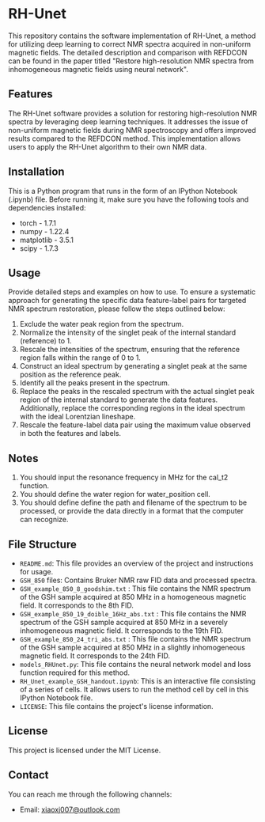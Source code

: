 # RH-Unet

This repository contains the software implementation of RH-Unet, a method for utilizing deep learning to correct NMR spectra acquired in non-uniform magnetic fields. The detailed description and comparison with REFDCON can be found in the paper titled "Restore high-resolution NMR spectra from inhomogeneous magnetic fields using neural network".

## Features

The RH-Unet software provides a solution for restoring high-resolution NMR spectra by leveraging deep learning techniques. It addresses the issue of non-uniform magnetic fields during NMR spectroscopy and offers improved results compared to the REFDCON method. This implementation allows users to apply the RH-Unet algorithm to their own NMR data.

## Installation

This is a Python program that runs in the form of an IPython Notebook (.ipynb) file. Before running it, make sure you have the following tools and dependencies installed:

- torch - 1.7.1
- numpy - 1.22.4
- matplotlib - 3.5.1
- scipy - 1.7.3

## Usage

Provide detailed steps and examples on how to use.
To ensure a systematic approach for generating the specific data feature-label pairs for targeted NMR spectrum restoration, please follow the steps outlined below:
1. Exclude the water peak region from the spectrum.
2. Normalize the intensity of the singlet peak of the internal standard (reference) to 1.
3. Rescale the intensities of the spectrum, ensuring that the reference region falls within the range of 0 to 1.
4. Construct an ideal spectrum by generating a singlet peak at the same position as the reference peak.
5. Identify all the peaks present in the spectrum.
6. Replace the peaks in the rescaled spectrum with the actual singlet peak region of the internal standard to generate the data features. Additionally, replace the corresponding regions in the ideal spectrum with the ideal Lorentzian lineshape.
7. Rescale the feature-label data pair using the maximum value observed in both the features and labels.

## Notes

1. You should input the resonance frequency in MHz for the cal_t2 function.
2. You should define the water region for water_position cell.
3. You should define define the path and filename of the spectrum to be processed, or provide the data directly in a format that the computer can recognize. 

## File Structure

- `README.md`: This file provides an overview of the project and instructions for usage.
- `GSH_850` files: Contains Bruker NMR raw FID data and processed spectra.
- `GSH_example_850_8_goodshim.txt` : This file contains the NMR spectrum of the GSH sample acquired at 850 MHz in a homogeneous magnetic field. It corresponds to the 8th FID.
- `GSH_example_850_19_doible_16Hz_abs.txt` : This file contains the NMR spectrum of the GSH sample acquired at 850 MHz in a severely inhomogeneous magnetic field. It corresponds to the 19th FID.
- `GSH_example_850_24_tri_abs.txt` : This file contains the NMR spectrum of the GSH sample acquired at 850 MHz in a slightly inhomogeneous magnetic field. It corresponds to the 24th FID.
- `models_RHUnet.py`: This file contains the neural network model and loss function required for this method.
- `RH_Unet_example_GSH_handout.ipynb`: This is an interactive file consisting of a series of cells. It allows users to run the method cell by cell in this IPython Notebook file.
- `LICENSE`: This file contains the project's license information.

## License

This project is licensed under the MIT License.

## Contact

You can reach me through the following channels:
- Email: xiaoxj007@outlook.com
